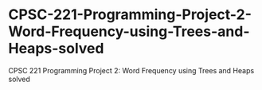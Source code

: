 # CPSC-221-Programming-Project-2-Word-Frequency-using-Trees-and-Heaps-solved
CPSC 221 Programming Project 2: Word Frequency using Trees and Heaps solved

